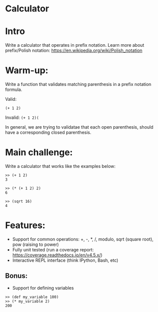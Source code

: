 Calculator
==========

# Intro

Write a calculator that operates in prefix notation. Learn more about prefix/Polish notation: https://en.wikipedia.org/wiki/Polish_notation


# Warm-up:

Write a function that validates matching parenthesis in a prefix notation formula.

Valid:

`(+ 1 2)`

Invalid:
`(+ 1 2)(`

In general, we are trying to validatae that each open parenthesis, should have a corresponding closed parenthesis.



# Main challenge:

Write a calculator that works like the examples below:

```
>> (+ 1 2)
3

>> (* (+ 1 2) 2)
6

>> (sqrt 16)
4
```

# Features:

- Support for common operations: +, -, *, /, modulo, sqrt (square root), pow (raising to power)
- Fully unit tested (run a coverage report: https://coverage.readthedocs.io/en/v4.5.x/)
- Interactive REPL interface (think IPython, Bash, etc)



## Bonus:
- Support for defining variables

```
>> (def my_variable 100)
>> (* my_variable 2)
200
```

